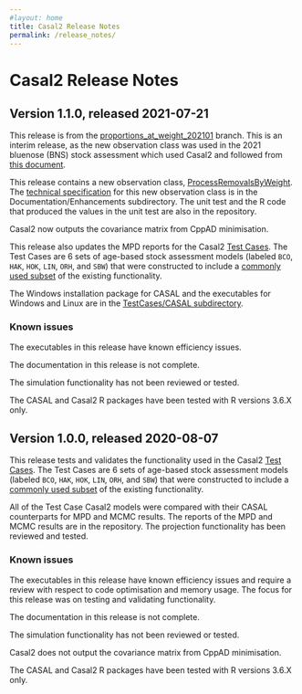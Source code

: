 ```yaml
---
#layout: home
title: Casal2 Release Notes
permalink: /release_notes/
---
```


# Casal2 Release Notes

## Version 1.1.0, released 2021-07-21

This release is from the [proportions_at_weight_202101](https://github.com/NIWAFisheriesModelling/CASAL2/tree/proportions_at_weight_202101) branch. This is an interim release, as the new observation class was used in the 2021 bluenose (BNS) stock assessment which used Casal2 and followed from [this document](https://fs.fish.govt.nz/Doc/24830/FAR-2020-34-Stock-Assessment-Development-For-Bluenose-4070.pdf.ashx).

This release contains a new observation class, [ProcessRemovalsByWeight](https://github.com/NIWAFisheriesModelling/CASAL2/blob/proportions_at_weight_202101/CASAL2/source/Observations/Age/ProcessRemovalsByWeight.cpp). The [technical specification](https://github.com/NIWAFisheriesModelling/CASAL2/blob/proportions_at_weight_202101/Documentation/Enhancements/Technical_Spec_for_weight_composition.pdf) for this new observation class is in the Documentation/Enhancements subdirectory. The unit test and the R code that produced the values in the unit test are also in the repository.

Casal2 now outputs the covariance matrix from CppAD minimisation.

This release also updates the MPD reports for the Casal2 [Test Cases](https://github.com/NIWAFisheriesModelling/CASAL2/tree/proportions_at_weight_202101/TestCases/primary). The Test Cases are 6 sets of age-based stock assessment models (labeled `BCO`, `HAK`, `HOK`, `LIN`, `ORH`, and `SBW`) that were constructed to include a [commonly used subset](https://github.com/NIWAFisheriesModelling/CASAL2/blob/master/Documentation/Test_cases_and_functional_requirements_for_Casal2_v1.0.pdf) of the existing functionality.

The Windows installation package for CASAL and the executables for Windows and Linux are in the [TestCases/CASAL subdirectory](https://github.com/NIWAFisheriesModelling/CASAL2/tree/proportions_at_weight_202101/TestCases/CASAL).

### Known issues

The executables in this release have known efficiency issues.

The documentation in this release is not complete.

The simulation functionality has not been reviewed or tested.

The CASAL and Casal2 R packages have been tested with R versions 3.6.X only.



## Version 1.0.0, released 2020-08-07

This release tests and validates the functionality used in the Casal2 [Test Cases](https://github.com/NIWAFisheriesModelling/Casal2/tree/master/TestCases/primary). The Test Cases are 6 sets of age-based stock assessment models (labeled `BCO`, `HAK`, `HOK`, `LIN`, `ORH`, and `SBW`) that were constructed to include a [commonly used subset](https://github.com/NIWAFisheriesModelling/CASAL2/blob/master/Documentation/Test_cases_and_functional_requirements_for_Casal2_v1.0.pdf) of the existing functionality.

All of the Test Case Casal2 models were compared with their CASAL counterparts for MPD and MCMC results. The reports of the MPD and MCMC results are in the repository. The projection functionality has been reviewed and tested.

### Known issues

The executables in this release have known efficiency issues and require a review with respect to code optimisation and memory usage. The focus for this release was on testing and validating functionality.

The documentation in this release is not complete.

The simulation functionality has not been reviewed or tested.

Casal2 does not output the covariance matrix from CppAD minimisation.

The CASAL and Casal2 R packages have been tested with R versions 3.6.X only.

